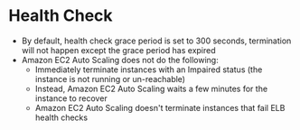 
# Health Check
- By default, health check grace period is set to 300 seconds, termination will not happen except the grace period has expired
- Amazon EC2 Auto Scaling does not do the following:
  - Immediately terminate instances with an Impaired status (the instance is not running or un-reachable)
  - Instead, Amazon EC2 Auto Scaling waits a few minutes for the instance to recover 
  - Amazon EC2 Auto Scaling doesn't terminate instances that fail ELB health checks